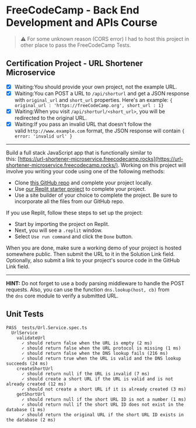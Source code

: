 # FreeCodeCamp - Back End Development and APIs Course

> ⚠️ For some unknown reason (CORS error) I had to host this project in other place to pass the FreeCodeCamp Tests.

## Certification Project - URL Shortener Microservice

- [x] Waiting:You should provide your own project, not the example URL.
- [x] Waiting:You can POST a URL to `/api/shorturl` and get a JSON response with `original_url` and `short_url` properties. Here's an example: `{ original_url : 'https://freeCodeCamp.org', short_url : 1}`
- [x] Waiting:When you visit `/api/shorturl/<short_url>`, you will be redirected to the original URL.
- [x] Waiting:If you pass an invalid URL that doesn't follow the valid `http://www.example.com` format, the JSON response will contain `{ error: 'invalid url' }`

---

Build a full stack JavaScript app that is functionally similar to this: [https://url-shortener-microservice.freecodecamp.rocks](https://url-shortener-microservice.freecodecamp.rocks/). Working on this project will involve you writing your code using one of the following methods:

- Clone [this GitHub repo](https://github.com/freeCodeCamp/boilerplate-project-urlshortener/) and complete your project locally.
- Use [our Replit starter project](https://replit.com/github/freeCodeCamp/boilerplate-project-urlshortener) to complete your project.
- Use a site builder of your choice to complete the project. Be sure to incorporate all the files from our GitHub repo.

If you use Replit, follow these steps to set up the project:

- Start by importing the project on Replit.
- Next, you will see a `.replit` window.
- Select `Use run command` and click the `Done` button.

When you are done, make sure a working demo of your project is hosted somewhere public. Then submit the URL to it in the Solution Link field. Optionally, also submit a link to your project's source code in the GitHub Link field.

---

**HINT:** Do not forget to use a body parsing middleware to handle the POST requests. Also, you can use the function `dns.lookup(host, cb)` from the `dns` core module to verify a submitted URL.

## Unit Tests

```text
PASS  tests/Url.Service.spec.ts
  UrlService
    validateUrl
      ✓ should return false when the URL is empty (2 ms)
      ✓ should return false when the URL protocol is missing (1 ms)
      ✓ should return false when the DNS lookup fails (216 ms)
      ✓ should return true when the URL is valid and the DNS lookup succeeds (24 ms)
    createShortUrl
      ✓ should return null if the URL is invalid (7 ms)
      ✓ should create a short URL if the URL is valid and is not already created (12 ms)
      ✓ should not create a short URL if it is already created (3 ms)
    getShortUrl
      ✓ should return null if the short URL ID is not a number (1 ms)
      ✓ should return null if the short URL ID does not exist in the database (1 ms)
      ✓ should return the original URL if the short URL ID exists in the database (2 ms)
```

